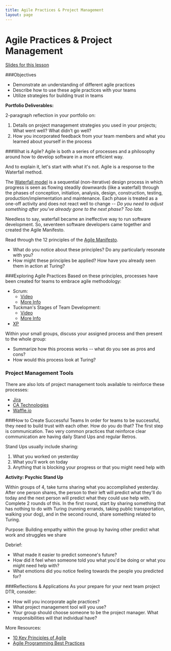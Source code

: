 ```yaml
---
title: Agile Practices & Project Management
layout: page
---
```



# Agile Practices & Project Management 

[Slides for this lesson](https://github.com/turingschool/professional_skills/blob/master/files/agile_practices_slides.pdf)

###Objectives
* Demonstrate an understanding of different agile practices
* Describe how to use these agile practices with your teams
* Utilize strategies for building trust in teams

**Portfolio Deliverables:**

2-paragraph reflection in your portfolio on:

1. Details on project management strategies you used in your projects; What went well? What didn’t go well?
2. How you incorporated feedback from your team members and what you learned about yourself in the process

###What is Agile?
Agile is both a series of processes and a philosophy around how to develop software in a more efficient way.

And to explain it, let's start with what it's not. Agile is a response to the Waterfall method.

The [Waterfall model](http://www.agilenutshell.com/agile_vs_waterfall) is a sequential (non-iterative) design process in which progress is seen as flowing steadily downwards (like a waterfall) through the phases of conception, initiation, analysis, design, construction, testing, production/implementation and maintenance. Each phase is treated as a one-off activity and does not react well to change -- *Do you need to adjust something after you've already gone to the next phase? Too late.* 

Needless to say, waterfall became an ineffective way to run software development. So, seventeen software developers came together and created the Agile Manifesto.

Read through the 12 principles of the [Agile Manifesto](http://agilemanifesto.org/principles.html). 

* What do you notice about these principles? Do any particularly resonate with you?
* How might these principles be applied? How have you already seen them in action at Turing?

###Exploring Agile Practices
Based on these principles, processes have been created for teams to embrace agile methodology:

* Scrum:
	* [Video](https://www.scrumalliance.org/why-scrum)
	* [More Info](https://www.scrum.org/Resources/What-is-Scrum) 	
* Tuckman's Stages of Team Development:
	* [Video](https://www.youtube.com/watch?v=OhSI6oBQmQA&list=PLbu6naAjG_K93h0wjyn1b1EHQl1Q2pH_y)
	* [More Info](https://en.wikipedia.org/wiki/Tuckman%27s_stages_of_group_development)
* [XP](http://www.extremeprogramming.org/)

Within your small groups, discuss your assigned process and then present to the whole group:

* Summarize how this process works -- what do you see as pros and cons?
* How would this process look at Turing?

### Project Management Tools
There are also lots of project management tools available to reinforce these processes:

* [Jira](https://www.atlassian.com/software/jira)
* [CA Technologies](https://www.ca.com/us/why-ca/about-us/acquisitions/rally-is-now-ca-technologies.html?cid=GLOB-EOA-ABUS-ADB-000083-00000151)
* [Waffle.io](https://waffle.io/)

###How to Create Successful Teams 
In order for teams to be successful, they need to build trust with each other. How do you do that? The first step is communication. Two very common practices that reinforce clear communication are having daily Stand Ups and regular Retros. 

Stand Ups usually include sharing:

1. What you worked on yesterday
2. What you'll work on today
3. Anything that is blocking your progress or that you might need help with

**Activity: Psychic Stand Up**

Within groups of 4, take turns sharing what you accomplished yesterday. After one person shares, the person to their left will predict what they'll do today and the next person will predict what they could use help with. Complete 2 rounds of this. In the first round, start by sharing something that has nothing to do with Turing (running errands, taking public transportation, walking your dog), and in the second round, share something related to Turing. 

Purpose: Building empathy within the group by having other predict what work and struggles we share

Debrief:

* What made it easier to predict someone's future?
* How did it feel when someone told you what you'd be doing or what you might need help with?
* What emotions did you notice feeling towards the people you predicted for? 

###Reflections & Applications
As your prepare for your next team project DTR, consider:

* How will you incorporate agile practices?
* What project management tool will you use?
* Your group should choose someone to be the project manager. What responsibilities will that individual have?

More Resources:

* [10 Key Principles of Agile](http://www.allaboutagile.com/what-is-agile-10-key-principles/)
* [Agile Programming Best Practices](https://www.versionone.com/agile-101/agile-software-programming-best-practices/)

